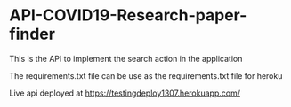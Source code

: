 # API-COVID19-Research-paper-finder
This is the API to implement the search action in the application

The requirements.txt file can be use as the requirements.txt file for heroku

Live api deployed at https://testingdeploy1307.herokuapp.com/
